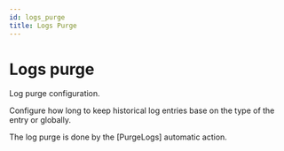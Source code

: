 ```yaml
---
id: logs_purge
title: Logs Purge
---
```


# Logs purge

Log purge configuration.

Configure how long to keep historical log entries base on the type of
the entry or globally.

The log purge is done by the [PurgeLogs] automatic action.
